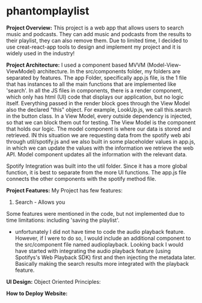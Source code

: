 # phantomplaylist

**Project Overview:**
This project is a web app that allows users to search music and podcasts. They can add music and podcasts from the results to their playlist, they can also remove them. Due to limited time, I decided to use creat-react-app tools to design and implement my project and it is widely used in the industry!

**Project Architecture:**
I used a component based MVVM (Model-View-ViewModel) architecture. In the src/components folder, my folders are separated by features. The app Folder, specifically app.js file, is the 1 file that has instances to all the main functions that are implemented like 'search'. In all the JS files in components, there is a render component, which only has html (UI) code that displays our application, but no logic itself. Everything passed in the render block goes through the View Model also the declared "this" object. For example, 
LookUp.js, we call this.search in the button class. In a View Model, every outside dependency is injected, so that we can block them out for testing. The View Model is the component that holds our logic. 
The model component is where our data is stored and retrieved. IN this situation we are requesting data from the spotify web abi through util/spotify.js and we also built in some placeholder values in app.js, in which we can update the values with the information we retrieve the web API. Model component updates all the information with the relevant data. 

Spotify Integration was built into the util folder. Since it has a more global function, it is best to separate from the more UI functions. The app.js file connects the other components with the spotify method file. 

**Project Features:**
My Project has few features: 
1. Search - Allows you 

Some features were mentioned in the code, but not implemented due to time limitations: including 'saving the playlist'. 

- unfortunately I did not have time to code the audio playback feature. However, if I were to do so, I would include an additional component to the src/component file named audioplayback. Looking back I would have started with integrating the audio playback feature (using Spotifys's Web Playback SDK)  first and then injecting the metadata later. Basically making the search results more integrated with the playback feature. 

**UI Design:**
Object Oriented Principles:


**How to Deploy Website:**
